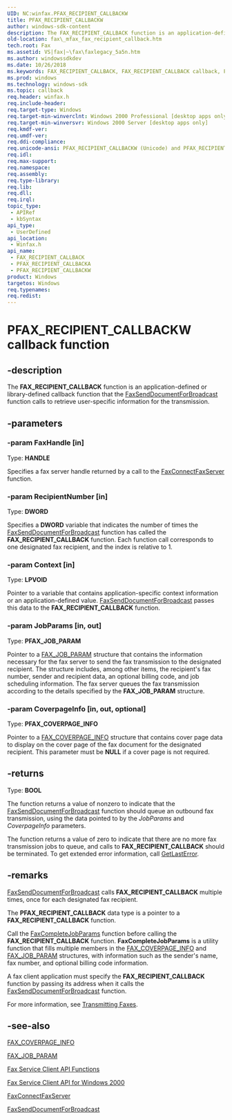 ```yaml
---
UID: NC:winfax.PFAX_RECIPIENT_CALLBACKW
title: PFAX_RECIPIENT_CALLBACKW
author: windows-sdk-content
description: The FAX_RECIPIENT_CALLBACK function is an application-defined or library-defined callback function that the FaxSendDocumentForBroadcast function calls to retrieve user-specific information for the transmission.
old-location: fax\_mfax_fax_recipient_callback.htm
tech.root: Fax
ms.assetid: VS|fax|~\fax\faxlegacy_5a5n.htm
ms.author: windowssdkdev
ms.date: 10/26/2018
ms.keywords: FAX_RECIPIENT_CALLBACK, FAX_RECIPIENT_CALLBACK callback, FAX_RECIPIENT_CALLBACK callback function [Fax Service], PFAX_RECIPIENT_CALLBACKA, PFAX_RECIPIENT_CALLBACKW, _mfax_fax_recipient_callback, fax._mfax_fax_recipient_callback, winfax/FAX_RECIPIENT_CALLBACK, winfax/PFAX_RECIPIENT_CALLBACKA, winfax/PFAX_RECIPIENT_CALLBACKW
ms.prod: windows
ms.technology: windows-sdk
ms.topic: callback
req.header: winfax.h
req.include-header: 
req.target-type: Windows
req.target-min-winverclnt: Windows 2000 Professional [desktop apps only]
req.target-min-winversvr: Windows 2000 Server [desktop apps only]
req.kmdf-ver: 
req.umdf-ver: 
req.ddi-compliance: 
req.unicode-ansi: PFAX_RECIPIENT_CALLBACKW (Unicode) and PFAX_RECIPIENT_CALLBACKA (ANSI)
req.idl: 
req.max-support: 
req.namespace: 
req.assembly: 
req.type-library: 
req.lib: 
req.dll: 
req.irql: 
topic_type:
 - APIRef
 - kbSyntax
api_type:
 - UserDefined
api_location:
 - Winfax.h
api_name:
 - FAX_RECIPIENT_CALLBACK
 - PFAX_RECIPIENT_CALLBACKA
 - PFAX_RECIPIENT_CALLBACKW
product: Windows
targetos: Windows
req.typenames: 
req.redist: 
---
```


# PFAX_RECIPIENT_CALLBACKW callback function


## -description


The <b>FAX_RECIPIENT_CALLBACK</b> function is an application-defined or library-defined callback function that the <a href="https://msdn.microsoft.com/en-us/library/ms690863(v=VS.85).aspx">FaxSendDocumentForBroadcast</a> function calls to retrieve user-specific information for the transmission.


## -parameters




### -param FaxHandle [in]

Type: <b>HANDLE</b>

Specifies a fax server handle returned by a call to the <a href="https://msdn.microsoft.com/en-us/library/ms691482(v=VS.85).aspx">FaxConnectFaxServer</a> function.


### -param RecipientNumber [in]

Type: <b>DWORD</b>

Specifies a <b>DWORD</b> variable that indicates the number of times the <a href="https://msdn.microsoft.com/en-us/library/ms690863(v=VS.85).aspx">FaxSendDocumentForBroadcast</a> function has called the <b>FAX_RECIPIENT_CALLBACK</b> function. Each function call corresponds to one designated fax recipient, and the index is relative to 1.


### -param Context [in]

Type: <b>LPVOID</b>

Pointer to a variable that contains application-specific context information or an application-defined value. <a href="https://msdn.microsoft.com/en-us/library/ms690863(v=VS.85).aspx">FaxSendDocumentForBroadcast</a> passes this data to the <b>FAX_RECIPIENT_CALLBACK</b> function.


### -param JobParams [in, out]

Type: <b>PFAX_JOB_PARAM</b>

Pointer to a <a href="https://msdn.microsoft.com/en-us/library/ms691278(v=VS.85).aspx">FAX_JOB_PARAM</a> structure that contains the information necessary for the fax server to send the fax transmission to the designated recipient. The structure includes, among other items, the recipient's fax number, sender and recipient data, an optional billing code, and job scheduling information. The fax server queues the fax transmission according to the details specified by the <b>FAX_JOB_PARAM</b> structure.


### -param CoverpageInfo [in, out, optional]

Type: <b>PFAX_COVERPAGE_INFO</b>

Pointer to a <a href="https://msdn.microsoft.com/en-us/library/ms691508(v=VS.85).aspx">FAX_COVERPAGE_INFO</a> structure that contains cover page data to display on the cover page of the fax document for the designated recipient. This parameter must be <b>NULL</b> if a cover page is not required.


## -returns



Type: <b>BOOL</b>

The function returns a value of nonzero to indicate that the <a href="https://msdn.microsoft.com/en-us/library/ms690863(v=VS.85).aspx">FaxSendDocumentForBroadcast</a> function should queue an outbound fax transmission, using the data pointed to by the <i>JobParams</i> and <i>CoverpageInfo</i> parameters.

The function returns a value of zero to indicate that there are no more fax transmission jobs to queue, and calls to <b>FAX_RECIPIENT_CALLBACK</b> should be terminated. To get extended error information, call <a href="https://msdn.microsoft.com/d852e148-985c-416f-a5a7-27b6914b45d4">GetLastError</a>.




## -remarks




<a href="https://msdn.microsoft.com/en-us/library/ms690863(v=VS.85).aspx">FaxSendDocumentForBroadcast</a> calls <b>FAX_RECIPIENT_CALLBACK</b> multiple times, once for each designated fax recipient.

The <b>PFAX_RECIPIENT_CALLBACK</b> data type is a pointer to a <b>FAX_RECIPIENT_CALLBACK</b> function.

Call the <a href="https://msdn.microsoft.com/en-us/library/ms692819(v=VS.85).aspx">FaxCompleteJobParams</a> function before calling the <b>FAX_RECIPIENT_CALLBACK</b> function. <b>FaxCompleteJobParams</b> is a utility function that fills multiple members in the <a href="https://msdn.microsoft.com/en-us/library/ms691508(v=VS.85).aspx">FAX_COVERPAGE_INFO</a> and <a href="https://msdn.microsoft.com/en-us/library/ms691278(v=VS.85).aspx">FAX_JOB_PARAM</a> structures, with information such as the sender's name, fax number, and optional billing code information.

A fax client application must specify the <b>FAX_RECIPIENT_CALLBACK</b> function by passing its address when it calls the <a href="https://msdn.microsoft.com/en-us/library/ms690863(v=VS.85).aspx">FaxSendDocumentForBroadcast</a> function.

For more information, see <a href="https://msdn.microsoft.com/en-us/library/ms691959(v=VS.85).aspx">Transmitting Faxes</a>.




## -see-also




<a href="https://msdn.microsoft.com/en-us/library/ms691508(v=VS.85).aspx">FAX_COVERPAGE_INFO</a>



<a href="https://msdn.microsoft.com/en-us/library/ms691278(v=VS.85).aspx">FAX_JOB_PARAM</a>



<a href="https://msdn.microsoft.com/en-us/library/ms691947(v=VS.85).aspx">Fax Service Client API Functions</a>



<a href="https://msdn.microsoft.com/en-us/library/ms692829(v=VS.85).aspx">Fax Service Client API for Windows 2000</a>



<a href="https://msdn.microsoft.com/en-us/library/ms691482(v=VS.85).aspx">FaxConnectFaxServer</a>



<a href="https://msdn.microsoft.com/en-us/library/ms690863(v=VS.85).aspx">FaxSendDocumentForBroadcast</a>
 

 

